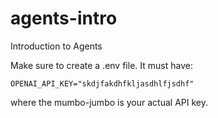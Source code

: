 # agents-intro
Introduction to Agents

Make sure to create a .env file. It must have:
```
OPENAI_API_KEY="skdjfakdhfkljasdhlfjsdhf"
```
where the mumbo-jumbo is your actual API key.
